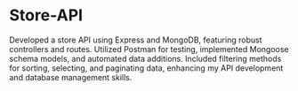 # Store-API
Developed a store API using Express and MongoDB, featuring robust controllers and routes. Utilized Postman for testing, implemented Mongoose schema models, and automated data additions. Included filtering methods for sorting, selecting, and paginating data, enhancing my API development and database management skills.
